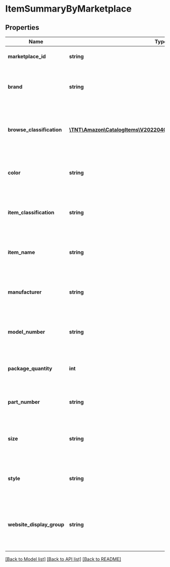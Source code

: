 # ItemSummaryByMarketplace

## Properties
Name | Type | Description | Notes
------------ | ------------- | ------------- | -------------
**marketplace_id** | **string** | Amazon marketplace identifier. | 
**brand** | **string** | Name of the brand associated with an Amazon catalog item. | [optional] 
**browse_classification** | [**\TNT\Amazon\CatalogItems\V20220401\Model\ItemBrowseClassification**](ItemBrowseClassification.md) | Classification (browse node) associated with an Amazon catalog item. | [optional] 
**color** | **string** | Name of the color associated with an Amazon catalog item. | [optional] 
**item_classification** | **string** | Classification type associated with the Amazon catalog item. | [optional] 
**item_name** | **string** | Name, or title, associated with an Amazon catalog item. | [optional] 
**manufacturer** | **string** | Name of the manufacturer associated with an Amazon catalog item. | [optional] 
**model_number** | **string** | Model number associated with an Amazon catalog item. | [optional] 
**package_quantity** | **int** | Quantity of an Amazon catalog item in one package. | [optional] 
**part_number** | **string** | Part number associated with an Amazon catalog item. | [optional] 
**size** | **string** | Name of the size associated with an Amazon catalog item. | [optional] 
**style** | **string** | Name of the style associated with an Amazon catalog item. | [optional] 
**website_display_group** | **string** | Name of the website display group associated with an Amazon catalog item. | [optional] 

[[Back to Model list]](../README.md#documentation-for-models) [[Back to API list]](../README.md#documentation-for-api-endpoints) [[Back to README]](../README.md)


